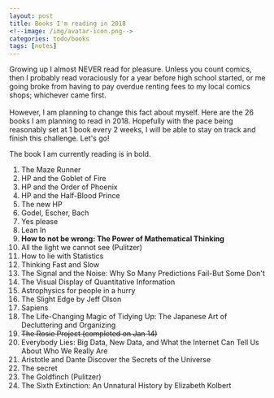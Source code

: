 ```yaml
---
layout: post
title: Books I'm reading in 2018
<!--image: /img/avatar-icon.png-->
categories: todo/books
tags: [notes]
---
```

Growing up I almost NEVER read for pleasure. Unless you count comics, then I probably read voraciously for a year before high school started, or me going broke from having to pay overdue renting fees to my local comics shops; whichever came first. 
<br>
<br>
However, I am planning to change this fact about myself. Here are the 26 books I am planning to read in 2018. Hopefully with the pace being reasonably set at 1 book every 2 weeks, I will be able to stay on track and finish this challenge. Let's go!

The book I am currently reading is in bold.

1. The Maze Runner
2. HP and the Goblet of Fire
3. HP and the Order of Phoenix
4. HP and the Half-Blood Prince
5. The new HP
6. Godel, Escher, Bach
7. Yes please
8. Lean In
9. <strong>How to not be wrong: The Power of Mathematical Thinking</strong>
10. All the light we cannot see (Pulitzer)
11. How to lie with Statistics
12. Thinking Fast and Slow
13. The Signal and the Noise: Why So Many Predictions Fail-But Some Don't
14. The Visual Display of Quantitative Information
15. Astrophysics for people in a hurry
16. The Slight Edge by Jeff Olson
17. Sapiens
18. The Life-Changing Magic of Tidying Up: The Japanese Art of Decluttering and Organizing
19. <s>The Rosie Project (completed on Jan 14)</s>
20. Everybody Lies: Big Data, New Data, and What the Internet Can Tell Us About Who We Really Are
21. Aristotle and Dante Discover the Secrets of the Universe
22. The secret
23. The Goldfinch (Pulitzer)
24. The Sixth Extinction: An Unnatural History by Elizabeth Kolbert